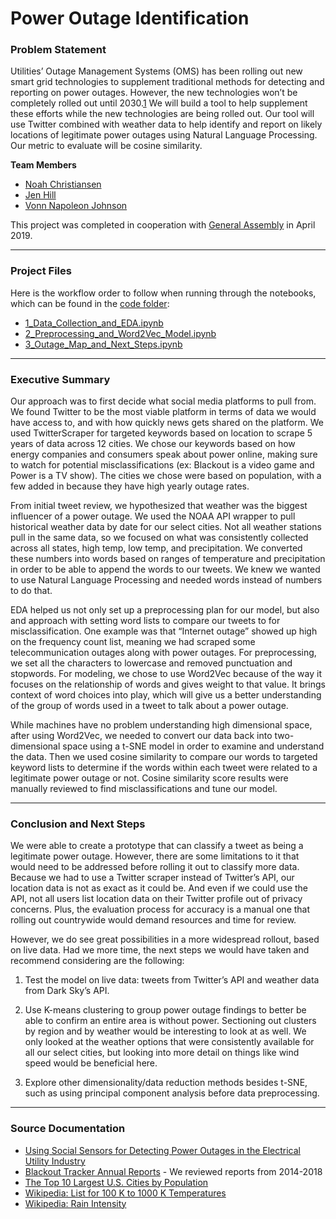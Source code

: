 # Power Outage Identification

### Problem Statement 

Utilities’ Outage Management Systems (OMS) has been rolling out new smart grid technologies to supplement traditional methods for detecting and reporting on power outages. However, the new technologies won’t be completely rolled out until 2030.[1](http://people.stern.nyu.edu/kbauman/research/papers/2015_KBauman_WITS.pdf) We will build a tool to help supplement these efforts while the new technologies are being rolled out. Our tool will use Twitter combined with weather data to help identify and report on likely locations of legitimate power outages using Natural Language Processing. Our metric to evaluate will be cosine similarity.

**Team Members**

- [Noah Christiansen](https://www.linkedin.com/in/noah-christiansen/)
- [Jen Hill](https://www.linkedin.com/in/jenhill/)
- [Vonn Napoleon Johnson](https://www.linkedin.com/in/johnsovo/)

This project was completed in cooperation with [General Assembly](https://generalassemb.ly) in April 2019.

---

### Project Files

Here is the workflow order to follow when running through the notebooks, which can be found in the [code folder](./code):

- [1_Data_Collection_and_EDA.ipynb](./code/1_Data_Collection_and_EDA.ipynb)
- [2_Preprocessing_and_Word2Vec_Model.ipynb](./code/2_Preprocessing_and_Word2Vec_Model.ipynb)
- [3_Outage_Map_and_Next_Steps.ipynb](./code/3_Outage_Map_and_Next_Steps.ipynb)

---

### Executive Summary

Our approach was to first decide what social media platforms to pull from. We found Twitter to be the most viable platform in terms of data we would have access to, and with how quickly news gets shared on the platform. We used TwitterScraper for targeted keywords based on location to scrape 5 years of data across 12 cities. We chose our keywords based on how energy companies and consumers speak about power online, making sure to watch for potential misclassifications (ex: Blackout is a video game and Power is a TV show). The cities we chose were based on population, with a few added in because they have high yearly outage rates.

From initial tweet review, we hypothesized that weather was the biggest influencer of a power outage. We used the NOAA API wrapper to pull historical weather data by date for our select cities. Not all weather stations pull in the same data, so we focused on what was consistently collected across all states, high temp, low temp, and precipitation. We converted these numbers into words based on ranges of temperature and precipitation in order to be able to append the words to our tweets. We knew we wanted to use Natural Language Processing and needed words instead of numbers to do that.

EDA helped us not only set up a preprocessing plan for our model, but also and approach with setting word lists to compare our tweets to for misclassification. One example was that “Internet outage” showed up high on the frequency count list, meaning we had scraped some telecommunication outages along with power outages. For preprocessing, we set all the characters to lowercase and removed punctuation and stopwords. For modeling, we chose to use Word2Vec because of the way it focuses on the relationship of words and gives weight to that value. It brings context of word choices into play, which will give us a better understanding of the group of words used in a tweet to talk about a power outage.

While machines have no problem understanding high dimensional space, after using Word2Vec, we needed to convert our data back into two-dimensional space using a t-SNE model in order to examine and understand the data. Then we used cosine similarity to compare our words to targeted keyword lists to determine if the words within each tweet were related to a legitimate power outage or not. Cosine similarity score results were manually reviewed to find misclassifications and tune our model. 

---

### Conclusion and Next Steps

We were able to create a prototype that can classify a tweet as being a legitimate power outage. However, there are some limitations to it that would need to be addressed before rolling it out to classify more data. Because we had to use a Twitter scraper instead of Twitter’s API, our location data is not as exact as it could be. And even if we could use the API, not all users list location data on their Twitter profile out of privacy concerns. Plus, the evaluation process for accuracy is a manual one that rolling out countrywide would demand resources and time for review.

However, we do see great possibilities in a more widespread rollout, based on live data. Had we more time, the next steps we would have taken and recommend considering are the following:

1. Test the model on live data: tweets from Twitter’s API and weather data from Dark Sky’s API. 

2. Use K-means clustering to group power outage findings to better be able to confirm an entire area is without power. Sectioning out clusters by region and by weather would be interesting to look at as well. We only looked at the weather options that were consistently available for all our select cities, but looking into more detail on things like wind speed would be beneficial here.

3. Explore other dimensionality/data reduction methods besides t-SNE, such as using principal component analysis before data preprocessing.


---

### Source Documentation

- [Using Social Sensors for Detecting Power Outages in the Electrical Utility Industry](http://people.stern.nyu.edu/kbauman/research/papers/2015_KBauman_WITS.pdf) 
- [Blackout Tracker Annual Reports](https://switchon.eaton.com/plug/blackout-tracker) - We reviewed reports from 2014-2018
- [The Top 10 Largest U.S. Cities by Population](https://www.flickr.com/places/info/1)
- [Wikipedia: List for 100 K to 1000 K Temperatures](https://en.wikipedia.org/wiki/Orders_of_magnitude_(temperature)#Detailed_list_for_100_K_to_1000_K) 
- [Wikipedia: Rain Intensity](https://en.wikipedia.org/wiki/Rain#Intensity)